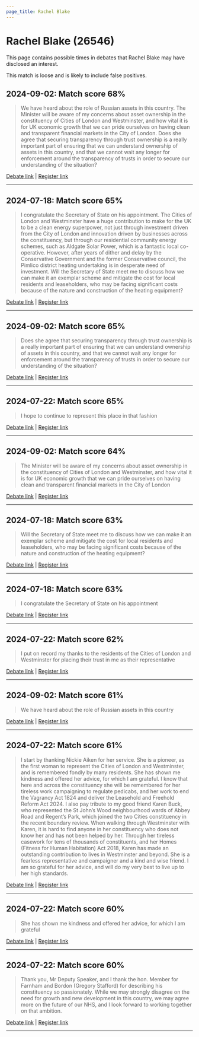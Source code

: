 ```yaml
---
page_title: Rachel Blake
---
```


# Rachel Blake  (26546)

This page contains possible times in debates that Rachel Blake may have disclosed an interest.

This match is loose and is likely to include false positives. 



## 2024-09-02: Match score 68%

>We have heard about the role of Russian assets in this country. The Minister will be aware of my concerns about asset ownership in the constituency of Cities of London and Westminster, and how vital it is for UK economic growth that we can pride ourselves on having clean and transparent financial markets in the City of London. Does she agree that securing transparency through trust ownership is a really important part of ensuring that we can understand ownership of assets in this country, and that we cannot wait any longer for enforcement around the transparency of trusts in order to secure our understanding of the situation?

[Debate link](https://www.theyworkforyou.com/debates/?id=2024-09-02a.33.1) | [Register link](https://www.theyworkforyou.com/mp/26546/register)


---



## 2024-07-18: Match score 65%

>I congratulate the Secretary of State on his appointment. The Cities of London and Westminster have a huge contribution to make for the UK to be a clean energy superpower, not just through investment driven from the City of London and innovation driven by businesses across the constituency, but through our residential community energy schemes, such as Aldgate Solar Power, which is a fantastic local co-operative. However, after years of dither and delay by the Conservative Government and the former Conservative council, the Pimlico district heating undertaking is in desperate need of investment. Will the Secretary of State meet me to discuss how we can make it an exemplar scheme and mitigate the cost for local residents and leaseholders, who may be facing significant costs because of the nature and construction of the heating equipment?

[Debate link](https://www.theyworkforyou.com/debates/?id=2024-07-18f.201.0) | [Register link](https://www.theyworkforyou.com/mp/26546/register)


---



## 2024-09-02: Match score 65%

>Does she agree that securing transparency through trust ownership is a really important part of ensuring that we can understand ownership of assets in this country, and that we cannot wait any longer for enforcement around the transparency of trusts in order to secure our understanding of the situation?

[Debate link](https://www.theyworkforyou.com/debates/?id=2024-09-02a.33.1) | [Register link](https://www.theyworkforyou.com/mp/26546/register)


---



## 2024-07-22: Match score 65%

>I hope to continue to represent this place in that fashion

[Debate link](https://www.theyworkforyou.com/debates/?id=2024-07-22e.450.1) | [Register link](https://www.theyworkforyou.com/mp/26546/register)


---



## 2024-09-02: Match score 64%

>The Minister will be aware of my concerns about asset ownership in the constituency of Cities of London and Westminster, and how vital it is for UK economic growth that we can pride ourselves on having clean and transparent financial markets in the City of London

[Debate link](https://www.theyworkforyou.com/debates/?id=2024-09-02a.33.1) | [Register link](https://www.theyworkforyou.com/mp/26546/register)


---



## 2024-07-18: Match score 63%

>Will the Secretary of State meet me to discuss how we can make it an exemplar scheme and mitigate the cost for local residents and leaseholders, who may be facing significant costs because of the nature and construction of the heating equipment?

[Debate link](https://www.theyworkforyou.com/debates/?id=2024-07-18f.201.0) | [Register link](https://www.theyworkforyou.com/mp/26546/register)


---



## 2024-07-18: Match score 63%

>I congratulate the Secretary of State on his appointment

[Debate link](https://www.theyworkforyou.com/debates/?id=2024-07-18f.201.0) | [Register link](https://www.theyworkforyou.com/mp/26546/register)


---



## 2024-07-22: Match score 62%

>I put on record my thanks to the residents of the Cities of London and Westminster for placing their trust in me as their representative

[Debate link](https://www.theyworkforyou.com/debates/?id=2024-07-22e.450.1) | [Register link](https://www.theyworkforyou.com/mp/26546/register)


---



## 2024-09-02: Match score 61%

>We have heard about the role of Russian assets in this country

[Debate link](https://www.theyworkforyou.com/debates/?id=2024-09-02a.33.1) | [Register link](https://www.theyworkforyou.com/mp/26546/register)


---



## 2024-07-22: Match score 61%

>I start by thanking Nickie Aiken for her service. She is a pioneer, as the first woman to represent the Cities of London and Westminster, and is remembered fondly by many residents. She has shown me kindness and offered her advice, for which I am grateful. I know that here and across the constituency she will be remembered for her tireless work campaigning to regulate pedicabs, and her work to end the Vagrancy Act 1824 and deliver the Leasehold and Freehold Reform Act 2024. I also pay tribute to my good friend Karen Buck, who represented the St John’s Wood neighbourhood wards of Abbey Road and Regent’s Park, which joined the two Cities constituency in the recent boundary review. When walking through Westminster with Karen, it is hard to find anyone in her constituency who does not know her and has not been helped by her. Through her tireless casework for tens of thousands of constituents, and her Homes (Fitness for Human Habitation) Act 2018, Karen has made an outstanding contribution to lives in Westminster and beyond. She is a fearless representative and campaigner and a kind and wise friend. I am so grateful for her advice, and will do my very best to live up to her high standards.

[Debate link](https://www.theyworkforyou.com/debates/?id=2024-07-22e.450.1) | [Register link](https://www.theyworkforyou.com/mp/26546/register)


---



## 2024-07-22: Match score 60%

>She has shown me kindness and offered her advice, for which I am grateful

[Debate link](https://www.theyworkforyou.com/debates/?id=2024-07-22e.450.1) | [Register link](https://www.theyworkforyou.com/mp/26546/register)


---



## 2024-07-22: Match score 60%

>Thank you, Mr Deputy Speaker, and I thank the hon. Member for Farnham and Bordon  (Gregory Stafford) for describing his constituency so passionately. While we may strongly disagree on the need for growth and new development in this country, we may agree more on the future of our NHS, and I look forward to working together on that ambition.

[Debate link](https://www.theyworkforyou.com/debates/?id=2024-07-22e.450.1) | [Register link](https://www.theyworkforyou.com/mp/26546/register)


---

